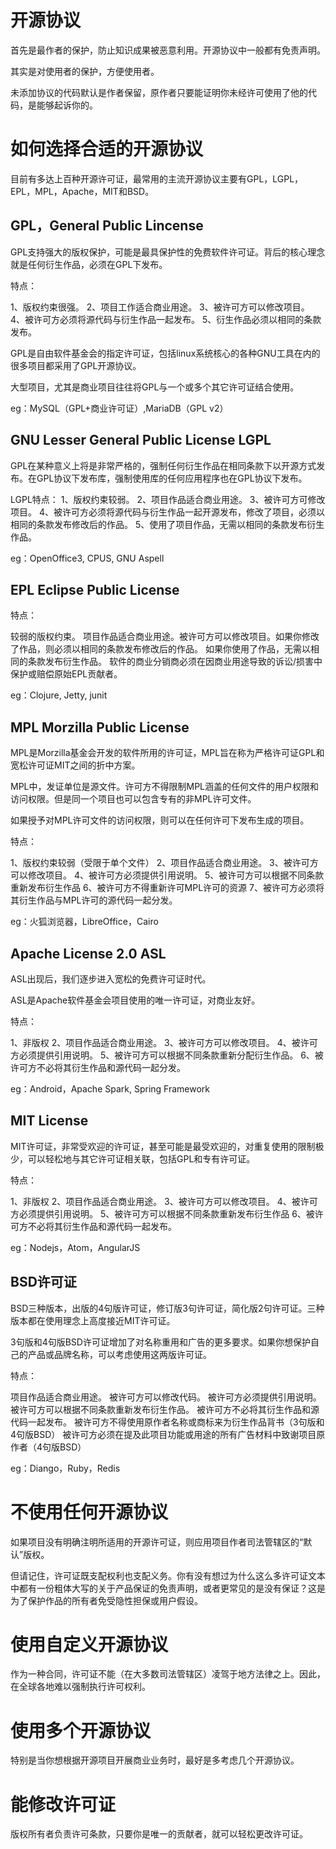 # 开源协议

首先是最作者的保护，防止知识成果被恶意利用。开源协议中一般都有免责声明。

其实是对使用者的保护，方便使用者。

未添加协议的代码默认是作者保留，原作者只要能证明你未经许可使用了他的代码，是能够起诉你的。

# 如何选择合适的开源协议

目前有多达上百种开源许可证，最常用的主流开源协议主要有GPL，LGPL，EPL，MPL，Apache，MIT和BSD。

## GPL，General Public Lincense

GPL支持强大的版权保护，可能是最具保护性的免费软件许可证。背后的核心理念就是任何衍生作品，必须在GPL下发布。

特点：

1、版权约束很强。
2、项目工作适合商业用途。
3、被许可方可以修改项目。
4、被许可方必须将源代码与衍生作品一起发布。
5、衍生作品必须以相同的条款发布。

GPL是自由软件基金会的指定许可证，包括linux系统核心的各种GNU工具在内的很多项目都采用了GPL开源协议。

大型项目，尤其是商业项目往往将GPL与一个或多个其它许可证结合使用。

eg：MySQL（GPL+商业许可证）,MariaDB（GPL v2）

## GNU Lesser General Public License LGPL

GPL在某种意义上将是非常严格的，强制任何衍生作品在相同条款下以开源方式发布。在GPL协议下发布库，强制使用库的任何应用程序也在GPL协议下发布。

LGPL特点：
1、版权约束较弱。
2、项目作品适合商业用途。
3、被许可方可修改项目。
4、被许可方必须将源代码与衍生作品一起开源发布，修改了项目，必须以相同的条款发布修改后的作品。
5、使用了项目作品，无需以相同的条款发布衍生作品。

eg：OpenOffice3, CPUS, GNU Aspell

## EPL Eclipse Public License

特点：

较弱的版权约束。
项目作品适合商业用途。被许可方可以修改项目。如果你修改了作品，则必须以相同的条款发布修改后的作品。
如果你使用了作品，无需以相同的条款发布衍生作品。
软件的商业分销商必须在因商业用途导致的诉讼/损害中保护或赔偿原始EPL贡献者。

eg：Clojure, Jetty, junit

## MPL Morzilla Public License

MPL是Morzilla基金会开发的软件所用的许可证，MPL旨在称为严格许可证GPL和宽松许可证MIT之间的折中方案。

MPL中，发证单位是源文件。许可方不得限制MPL涵盖的任何文件的用户权限和访问权限。但是同一个项目也可以包含专有的非MPL许可文件。

如果授予对MPL许可文件的访问权限，则可以在任何许可下发布生成的项目。

特点：

1、版权约束较弱（受限于单个文件）
2、项目作品适合商业用途。
3、被许可方可以修改项目。
4、被许可方必须提供引用说明。
5、被许可方可以根据不同条款重新发布衍生作品
6、被许可方不得重新许可MPL许可的资源
7、被许可方必须将其衍生作品与MPL许可的源代码一起分发。

eg：火狐浏览器，LibreOffice，Cairo

## Apache License 2.0 ASL

ASL出现后，我们逐步进入宽松的免费许可证时代。

ASL是Apache软件基金会项目使用的唯一许可证，对商业友好。

特点：

1、非版权
2、项目作品适合商业用途。
3、被许可方可以修改项目。
4、被许可方必须提供引用说明。
5、被许可方可以根据不同条款重新分配衍生作品。
6、被许可方不必将其衍生作品和源代码一起分发。

eg：Android，Apache Spark, Spring Framework

## MIT License

MIT许可证，非常受欢迎的许可证，甚至可能是最受欢迎的，对重复使用的限制极少，可以轻松地与其它许可证相关联，包括GPL和专有许可证。

特点：

1、非版权
2、项目作品适合商业用途。
3、被许可方可以修改项目。
4、被许可方必须提供引用说明。
5、被许可方可以根据不同条款重新发布衍生作品
6、被许可方不必将其衍生作品和源代码一起发布。

eg：Nodejs，Atom，AngularJS

## BSD许可证

BSD三种版本，出版的4句版许可证，修订版3句许可证，简化版2句许可证。三种版本都在使用理念上高度接近MIT许可证。

3句版和4句版BSD许可证增加了对名称重用和广告的更多要求。如果你想保护自己的产品或品牌名称，可以考虑使用这两版许可证。

特点：

项目作品适合商业用途。
被许可方可以修改代码。
被许可方必须提供引用说明。
被许可方可以根据不同条款重新发布衍生作品。
被许可方不必将其衍生作品和源代码一起发布。
被许可方不得使用原作者名称或商标来为衍生作品背书（3句版和4句版BSD）
被许可方必须在提及此项目功能或用途的所有广告材料中致谢项目原作者（4句版BSD）

eg：Diango，Ruby，Redis

# 不使用任何开源协议

如果项目没有明确注明所适用的开源许可证，则应用项目作者司法管辖区的“默认”版权。

但请记住，许可证既支配权利也支配义务。你有没有想过为什么这么多许可证文本中都有一份粗体大写的关于产品保证的免责声明，或者更常见的是没有保证？这是为了保护作品的所有者免受隐性担保或用户假设。

# 使用自定义开源协议

作为一种合同，许可证不能（在大多数司法管辖区）凌驾于地方法律之上。因此，在全球各地难以强制执行许可权利。

# 使用多个开源协议

特别是当你想根据开源项目开展商业业务时，最好是多考虑几个开源协议。

# 能修改许可证

版权所有者负责许可条款，只要你是唯一的贡献者，就可以轻松更改许可证。



